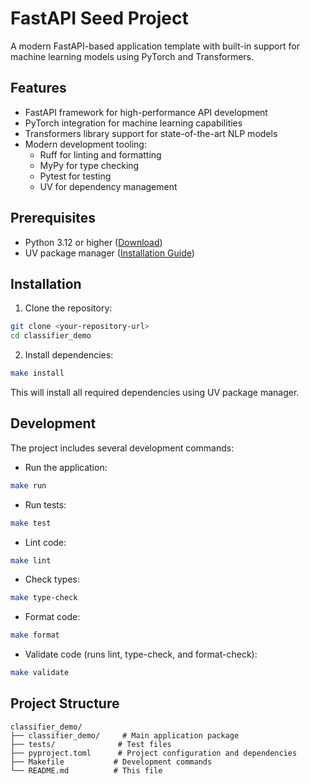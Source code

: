 # FastAPI Seed Project

A modern FastAPI-based application template with built-in support for machine learning models using PyTorch and Transformers.

## Features

- FastAPI framework for high-performance API development
- PyTorch integration for machine learning capabilities
- Transformers library support for state-of-the-art NLP models
- Modern development tooling:
  - Ruff for linting and formatting
  - MyPy for type checking
  - Pytest for testing
  - UV for dependency management

## Prerequisites

- Python 3.12 or higher ([Download](https://www.python.org/downloads/))
- UV package manager ([Installation Guide](https://github.com/astral-sh/uv#installation))

## Installation

1. Clone the repository:

```bash
git clone <your-repository-url>
cd classifier_demo
```

2. Install dependencies:

```bash
make install
```

This will install all required dependencies using UV package manager.

## Development

The project includes several development commands:

- Run the application:

```bash
make run
```

- Run tests:

```bash
make test
```

- Lint code:

```bash
make lint
```

- Check types:

```bash
make type-check
```

- Format code:

```bash
make format
```

- Validate code (runs lint, type-check, and format-check):

```bash
make validate
```

## Project Structure

```
classifier_demo/
├── classifier_demo/     # Main application package
├── tests/              # Test files
├── pyproject.toml      # Project configuration and dependencies
├── Makefile           # Development commands
└── README.md          # This file
```
